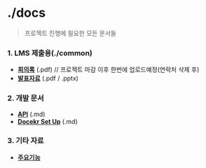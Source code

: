 # ./docs
> 프로젝트 진행에 필요한 모든 문서들


### 1. LMS 제출용(./common)
- [**회의록**](https://github.com/SSU-ServerProgramming/Job_Q-A/tree/main/docs/common/minutes) (.pdf) // 프로젝트 마감 이후 한번에 업로드예정(연락처 삭제 후)
- [**발표자료**](https://github.com/SSU-ServerProgramming/Job_Q-A/tree/main/docs/common) (.pdf / .pptx)

### 2. 개발 문서
- [**API**](https://github.com/SSU-ServerProgramming/Job_Q-A/blob/main/docs/backend/API.md) (.md)
- [**Docekr Set Up**](https://github.com/SSU-ServerProgramming/Job_Q-A/blob/main/docs/backend/setup.md) (.md)

### 3. 기타 자료
- [**주요기능**](https://sudden-fiber-d99.notion.site/1c3bd606717780528fe8cf0b9df2a5db)
